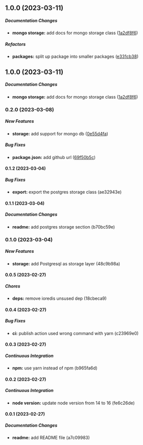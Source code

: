 ## 1.0.0 (2023-03-11)

##### Documentation Changes

* **mongo storage:**  add docs for mongo storage class ([1a2df8f6](https://github.com/khaledosama999/distributed-locks/commit/1a2df8f6b895c277f2b3690a8aac0937d1ee667f))

##### Refactors

* **packages:**  split up package into smaller packages ([e331cb38](https://github.com/khaledosama999/distributed-locks/commit/e331cb388077cda3e5a6a2e9fc6fa05e4dc25cba))

## 1.0.0 (2023-03-11)

##### Documentation Changes

* **mongo storage:**  add docs for mongo storage class ([1a2df8f6](https://github.com/khaledosama999/distributed-locks/commit/1a2df8f6b895c277f2b3690a8aac0937d1ee667f))

### 0.2.0 (2023-03-08)

##### New Features

* **storage:**  add support for mongo db ([0e55d4fa](https://github.com/khaledosama999/distributed-locks/commit/0e55d4fabbcad1ea9ccb2e2b678ddf4eccbc617e))

##### Bug Fixes

* **package.json:**  add github url ([69f50b5c](https://github.com/khaledosama999/distributed-locks/commit/69f50b5cd4e5639edfbc7189ab7af61dc159ec58))

#### 0.1.2 (2023-03-04)

##### Bug Fixes

* **export:**  export the postgres storage class (ae32943e)

#### 0.1.1 (2023-03-04)

##### Documentation Changes

* **readme:**  add postgres storage section (b70bc59e)

### 0.1.0 (2023-03-04)

##### New Features

* **storage:**  add Postgresql as storage layer (48c9b98a)

#### 0.0.5 (2023-02-27)

##### Chores

* **deps:**  remove ioredis unsused dep (18cbeca9)

#### 0.0.4 (2023-02-27)

##### Bug Fixes

* **ci:**  publish action used wrong command with yarn (c23969e0)

#### 0.0.3 (2023-02-27)

##### Continuous Integration

* **npm:**  use yarn instead of npm (b965fa6d)

#### 0.0.2 (2023-02-27)

##### Continuous Integration

* **node version:**  update node version from 14 to 16 (fe6c26de)

#### 0.0.1 (2023-02-27)

##### Documentation Changes

* **readme:**  add README file (a7c09983)

